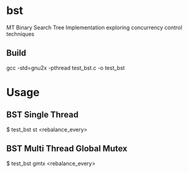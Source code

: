 # bst
MT Binary Search Tree Implementation exploring concurrency control techniques

## Build
gcc -std=gnu2x -pthread test_bst.c -o test_bst

# Usage
## BST Single Thread
$ test_bst st <inserts> <rebalance_every>

## BST Multi Thread Global Mutex
$ test_bst gmtx <inserts> <rebalance_every>